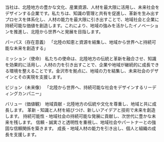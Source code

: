 当社は、北陸地方の豊かな文化、産業資源、人材を最大限に活用し、未来社会をデザインする企業です。私たちは、知識の管理と共有を促進し、革新を生み出すプロセスを体系化し、人材の能力を最大限に引き出すことで、地域社会と企業に持続可能な価値を創造します。これにより、地域の強みを活かしたイノベーションを推進し、北陸から世界へと発展を目指します。

パーパス（存在意義）
「北陸の知恵と資源を結集し、地域から世界へと持続可能な未来を創造する」

ミッション（使命）
私たちの使命は、北陸地方の伝統と革新を融合させ、知識を効果的に活用し、人材の力を引き出すことで、企業や地域が継続的に成長できる環境を整えることです。金沢市を拠点に、地域の力を結集し、未来社会のデザインとその実現を支援します。

ビジョン（未来像）
「北陸から世界へ、持続可能な社会をデザインするリーディングカンパニー」

バリュー（価値観）
地域貢献 - 北陸地方の伝統や文化を尊重し、地域と共に成長します。
革新 - 知識と人材を結びつけ、新しいアイデアと技術で未来を創造します。
持続可能性 - 地域社会の持続可能な発展に貢献し、次世代に豊かな未来を残します。
信頼 - 誠実さと透明性を重視し、地域社会やパートナーとの強固な信頼関係を築きます。
成長 - 地域人材の能力を引き出し、個人と組織の成長を支援します。
